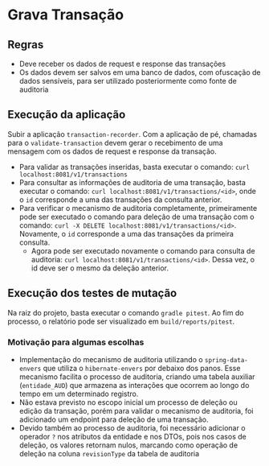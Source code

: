 # Grava Transação

## Regras

- Deve receber os dados de request e response das transações
- Os dados devem ser salvos em uma banco de dados, com ofuscação de dados sensíveis, para ser utilizado posteriormente como fonte de auditoria

## Execução da aplicação

Subir a aplicação `transaction-recorder`. Com a aplicação de pé, chamadas para o `validate-transaction` devem gerar o recebimento de uma mensagem com os dados de request e response da transação.

- Para validar as transações inseridas, basta executar o comando: `curl localhost:8081/v1/transactions`
- Para consultar as informações de auditoria de uma transação, basta executar o comando: `curl localhost:8081/v1/transactions/<id>`, onde o `id` corresponde a uma das transações da consulta anterior.
- Para verificar o mecanismo de auditoria completamente, primeiramente pode ser executado o comando para deleção de uma transação com o comando: `curl -X DELETE localhost:8081/v1/transactions/<id>`. Novamente, o `id` corresponde a uma das transações da primeira consulta.
  - Agora pode ser executado novamente o comando para consulta de auditoria: `curl localhost:8081/v1/transactions/<id>`. Dessa vez, o id deve ser o mesmo da deleção anterior.

## Execução dos testes de mutação

Na raiz do projeto, basta executar o comando `gradle pitest`. Ao fim do processo, o relatório pode ser visualizado em `build/reports/pitest`.

### Motivação para algumas escolhas

- Implementação do mecanismo de auditoria utilizando o `spring-data-envers` que utiliza o `hibernate-envers` por debaixo dos panos. Esse mecanismo facilita o processo de auditoria, criando uma tabela auxiliar (`entidade_AUD`) que armazena as interações que ocorrem ao longo do tempo em um determinado registro.
- Não estava previsto no escopo inicial um processo de deleção ou edição da transação, porém para validar o mecanismo de auditoria, foi adicionado um endpoint para deleção de uma transação.
- Devido também ao processo de auditoria, foi necessário adicionar o operador `?` nos atributos da entidade e nos DTOs, pois nos casos de deleção, os valores retornam nulos, marcando como operação de deleção na coluna `revisionType` da tabela de auditoria